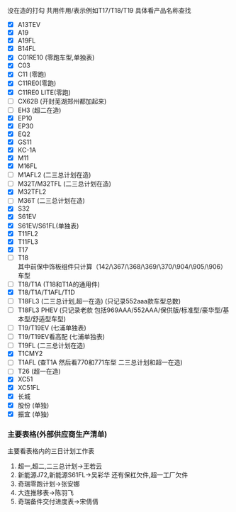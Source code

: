 没在造的打勾
共用件用/表示例如T17/T18/T19  具体看产品名称查找


- [x] A13TEV
- [x] A19
- [x] A19FL
- [x] B14FL
- [x] C01RE10   (零跑车型,单独表)
- [x] C03
- [x] C11 (零跑)
- [x] C11RE0(零跑)
- [x] C11RE0 LITE(零跑)
- [ ] CX62B  (开封芜湖郑州都加起来)
- [ ] EH3  (超二在造)
- [x] EP10
- [x] EP30
- [x] EQ2
- [x] GS11
- [x] KC-1A
- [x] M11
- [x] M16FL
- [ ] M1AFL2  (二三总计划在造)
- [ ] M32T/M32TFL  (二三总计划在造)
- [x] M32TFL2
- [ ] M36T  (二三总计划在造)
- [x] S32
- [x] S61EV
- [x] S61EV/S61FL(单独表)
- [x] T11FL2
- [x] T11FL3
- [x] T17
- [ ] T18  
	其中前保中饰板组件只计算（142/\367/\368/\369/\370/\904/\905/\906）车型
- [ ] T18/T1A   (T18和T1A的通用件)
- [x] T18/T1A/T1AFL/T1D
- [ ] T18FL3  (二三总计划,超一在造)  (只记录552aaa款车型总数)
- [ ] T18FL3 PHEV   (只记录老款 包括969AAA/552AAA/保供版/标准型/豪华型/基本型/舒适型车型)
- [ ] T19/T19EV (七浦单独表)
- [ ] T19/T19EV看高配  (七浦单独表)
- [ ] T19FL  (二三总计划在造)
- [x] T1CMY2
- [ ] T1AFL (查T1A 然后看770和771车型   二三总计划和超一在造)
- [ ] T26 (超一在造)
- [x] XC51
- [x] XC51FL
- [x] 长城
- [x] 股份  (单独)
- [x] 振宜  (单独)

### 主要表格(外部供应商生产清单)
主要看表格内的三日计划工作表
1. 超一,超二,二三总计划->王若云
2. 新能源J72,新能源S61FL->吴彩华   还有保杠欠件,超一工厂欠件
3. 奇瑞零跑计划->张安娜
4. 大连推移表->陈羽飞
5. 奇瑞备件交付进度表->宋倩倩


















